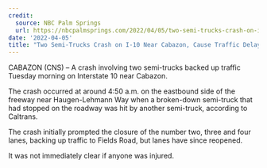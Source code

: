 ```yaml
---
credit:
  source: NBC Palm Springs
  url: https://nbcpalmsprings.com/2022/04/05/two-semi-trucks-crash-on-i-10-near-cabazon-cause-traffic-delays/
date: '2022-04-05'
title: "Two Semi-Trucks Crash on I-10 Near Cabazon, Cause Traffic Delays"
---
```

CABAZON (CNS) – A crash involving two semi-trucks backed up traffic Tuesday morning on Interstate 10 near Cabazon.

The crash occurred at around 4:50 a.m. on the eastbound side of the freeway near Haugen-Lehmann Way when a broken-down semi-truck that had stopped on the roadway was hit by another semi-truck, according to Caltrans.

The crash initially prompted the closure of the number two, three and four lanes, backing up traffic to Fields Road, but lanes have since reopened.

It was not immediately clear if anyone was injured.
